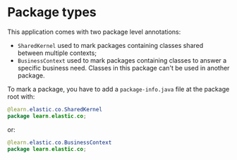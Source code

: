 # Package types

This application comes with two package level annotations:

* `SharedKernel` used to mark packages containing classes shared between multiple contexts;
* `BusinessContext` used to mark packages containing classes to answer a specific business need. Classes in this package can't be used in another package.

To mark a package, you have to add a `package-info.java` file at the package root with:

```java
@learn.elastic.co.SharedKernel
package learn.elastic.co;
```

or:

```java
@learn.elastic.co.BusinessContext
package learn.elastic.co;
```
